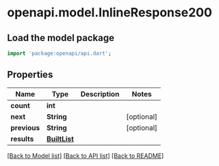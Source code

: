# openapi.model.InlineResponse200

## Load the model package
```dart
import 'package:openapi/api.dart';
```

## Properties
Name | Type | Description | Notes
------------ | ------------- | ------------- | -------------
**count** | **int** |  | 
**next** | **String** |  | [optional] 
**previous** | **String** |  | [optional] 
**results** | [**BuiltList<Chats>**](Chats.md) |  | 

[[Back to Model list]](../README.md#documentation-for-models) [[Back to API list]](../README.md#documentation-for-api-endpoints) [[Back to README]](../README.md)


